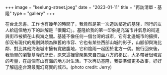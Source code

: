+++
image = "keelung-street.jpeg"
date = "2023-01-11"
title = "再訪清單 - 基隆"
type = "gallery"
+++

在台北念書、工作也有幾年的時間了，我竟然是第一次造訪鄰近的基隆，同行的友人給這個地方下的註解是「很魔幻」。基隆給我的第一印象是充滿市井氣息的街道與街市被擠在山與海之間。基隆不像任何一個台灣的城市，它有北邊城市的擁擠，卻沒有現代的規劃與頗為陳舊的市容、它也有某些西部山城的影子，山腳卻與海比鄰、對比其他海港城市擁有寬敞腹地，它和陰雨一起困於北方一偶。旅行回來後，我簡單的瀏覽基隆的歷史，原來這裡曾聚集來自四面八方的移民，大多帶著很現實的考量，在這個有山有海的地方討生活。下次再訪基隆，我要準備更多故事，好好了解這座台灣最魔幻寫實的城市。(photo credit: Jerry)
